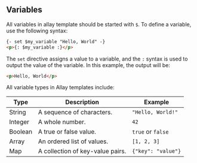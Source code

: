 ## Variables

All variables in allay template should be started with `$`. To define a variable, use the following syntax:

```html
{- set $my_variable "Hello, World" -}
<p>{: $my_variable :}</p>
```

The `set` directive assigns a value to a variable, and the `:` syntax is used to output the value of the variable. In this example, the output will be:

```html
<p>Hello, World</p>
```

All variable types in Allay templates include:

| Type    | Description                                      | Example                     |
|---------|--------------------------------------------------|-----------------------------|
| String  | A sequence of characters.                        | `"Hello, World!"`           |
| Integer | A whole number.                                  | `42`                        |
| Boolean | A true or false value.                           | `true` or `false`           |
| Array   | An ordered list of values.                       | `[1, 2, 3]`                 |
| Map     | A collection of key-value pairs.                 | `{"key": "value"}`         |
